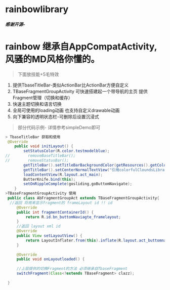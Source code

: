 # rainbowlibrary
 ##### 感谢开源-
 # rainbow 继承自AppCompatActivity,风骚的MD风格你懂的。
 > 下面放技能+5毛特效
  1. 提供TbaseTitleBar-类似ActionBar比ActionBar方便自定义
  2. TBaseFragmentGroupActivity 可快速搭建起一个带导航的主页 提供Fragment管理（切换和缓存）
  3. 快速主题切换和语言切换
  4. 全局可使用的loading动画 也支持自定义drawable动画
  5. 向下兼容的透明状态栏-可删除后设置沉浸式
  >部分代码示例-  详情参考simpleDemo即可
```java
> TbaseTitleBar 获取和使用
 @Override
    public void initLayout() {
        setStatusColor(R.color.testmodelblue);
//        removeBaseTitleBar();
//        removeStatusBar();
        getTitleBar().setTitleBarBackgroundColor(getResources().getColor(R.color.colorAccent));
        getTitleBar().setCenterNormalTextView("引用colorfulCloundsLibrary").setTextColor(Color.WHITE);
        loadContentView(R.layout.act_main);
        ButterKnife.bind(this);
        setOnRippleComplete(gosliding,goButtomNavigate);
    }
>TBaseFragmentGroupActivity 使用
 public class AbFragmentGroupAct extends TBaseFragmentGroupActivity{
  //返回 将用来显示fragment的 frameLayout id !! id
     @Override
     public int fragmentContainerId() {
         return R.id.bn_buttomNaviagte_framelayout;
     }
     //返回 layout xml id
     @Override
     public View setLayoutView() {
         return LayoutInflater.from(this).inflate(R.layout.act_buttomnavigate,null);
     }
 
     @Override
     public void onLayoutloaded() {
     
     //上层提供的切换Fragment的方法 必须继承自TbaseFragment
     switchFragment(Class<?extends TBaseFragment> clazz);
 
 }
    

```
